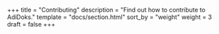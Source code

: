 +++
title = "Contributing"
description = "Find out how to contribute to AdiDoks."
template = "docs/section.html"
sort_by = "weight"
weight = 3
draft = false
+++
